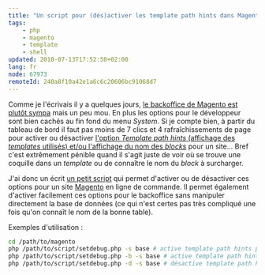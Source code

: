 ```yaml
---
title: "Un script pour (dés)activer les template path hints dans Magento"
tags:
    - php
    - magento
    - template
    - shell
updated: 2010-07-13T17:52:50+02:00
lang: fr
node: 67973
remoteId: 240a8f10a42e1a6c6c20606bc91068d7
---
```


Comme je l'écrivais il y a quelques jours, [le backoffice de Magento est plutôt sympa](/post/13-jours-avec-magento) mais un peu mou. En plus les options pour le développeur sont bien cachés au fin fond du menu *System*. Si je compte bien, à partir du tableau de bord il faut pas moins de 7 clics et 4 rafraîchissements de page pour activer ou désactiver [l'option *Template path hints* (affichage des *templates* utilisés) et/ou l'affichage du nom des *blocks*](http://www.magentocommerce.com/wiki/modules_reference/english/mage_adminhtml/system_config/edit/dev#template_path_hints_and_block_names) pour un site... Bref c'est extrêmement pénible quand il s'agit juste de voir où se trouve une coquille dans un *template* ou de connaître le nom du *block* à surcharger.


J'ai donc un écrit [un petit script](https://github.com/dpobel/stuff/blob/master/magento/scripts/setdebug.php) qui permet d'activer ou de désactiver ces options pour un site [Magento](/tag/magento) en ligne de commande. Il permet également d'activer facilement ces options pour le backoffice sans manipuler directement la base de données (ce qui n'est certes pas très compliqué une fois qu'on connaît le nom de la bonne table).


Exemples d'utilisation :

``` bash
cd /path/to/magento
php /path/to/script/setdebug.php -s base # active template path hints pour le site dont le code est base
php /path/to/script/setdebug.php -b -s base # active template path hints et l'affichage des blocks
php /path/to/script/setdebug.php -d -s base # désactive template path hints et l'affichage des blocks
```

